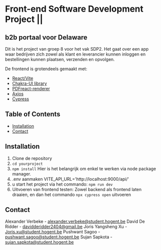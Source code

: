 # Front-end Software Development Project || 

## b2b portaal voor Delaware
Dit is het project van groep 8 voor het vak SDP2. Het gaat over een app waar bedrijven zich zowel als klant en leverancier kunnen inloggen en bestellingen kunnen plaatsen, verzenden en opvolgen.


De frontend is grotendeels gemaakt met:
- [React/Vite](https://vitejs.dev/) 
- [Chakra-UI library](https://v2.chakra-ui.com/)
- [PDFreact-renderer](https://v2.react-pdf.org/)
- [Axios](https://axios-http.com/docs/intro)
- [Cypress](https://www.cypress.io/)





## Table of Contents
- [Installation](#installation)
- [Contact](#contact)



## Installation
1. Clone de repository
2. `cd yourproject`
3. `npm install` Hier is het belangrijk om enkel te werken via node package manager.
4. .env aanmaken
VITE_API_URL='http://localhost:9000/api/'
5. u start het project via het commando: 
`npm run dev`
6. Uitvoeren van frontend testen: Zowel backend als frontend laten draaien, en dan het commando `npx cypress open` uitvoeren 

## Contact

Alexander Verbeke - alexander.verbeke@student.hogent.be
David De Ridder - davidderidder2404@gmail.be
Joris Yangsheng Xu - Joris.xu@student.hogent.be
Pushwant Sagoo - pushwant.sagoo@student.hogent.be
Sujan Sapkota - sujan.sapkota@student.hogent.be 







